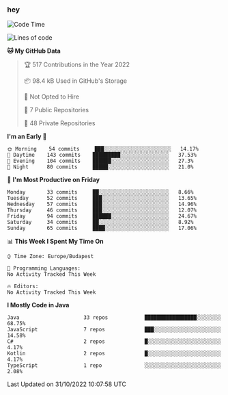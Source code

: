 ### hey

<!--START_SECTION:waka-->
![Code Time](http://img.shields.io/badge/Code%20Time-801%20hrs%2035%20mins-blue)

![Lines of code](https://img.shields.io/badge/From%20Hello%20World%20I%27ve%20Written-479%20Thousand%20lines%20of%20code-blue)

**🐱 My GitHub Data** 

> 🏆 517 Contributions in the Year 2022
 > 
> 📦 98.4 kB Used in GitHub's Storage 
 > 
> 🚫 Not Opted to Hire
 > 
> 📜 7 Public Repositories 
 > 
> 🔑 48 Private Repositories  
 > 
**I'm an Early 🐤** 

```text
🌞 Morning    54 commits     ███░░░░░░░░░░░░░░░░░░░░░░   14.17% 
🌆 Daytime    143 commits    █████████░░░░░░░░░░░░░░░░   37.53% 
🌃 Evening    104 commits    ██████░░░░░░░░░░░░░░░░░░░   27.3% 
🌙 Night      80 commits     █████░░░░░░░░░░░░░░░░░░░░   21.0%

```
📅 **I'm Most Productive on Friday** 

```text
Monday       33 commits     ██░░░░░░░░░░░░░░░░░░░░░░░   8.66% 
Tuesday      52 commits     ███░░░░░░░░░░░░░░░░░░░░░░   13.65% 
Wednesday    57 commits     ███░░░░░░░░░░░░░░░░░░░░░░   14.96% 
Thursday     46 commits     ███░░░░░░░░░░░░░░░░░░░░░░   12.07% 
Friday       94 commits     ██████░░░░░░░░░░░░░░░░░░░   24.67% 
Saturday     34 commits     ██░░░░░░░░░░░░░░░░░░░░░░░   8.92% 
Sunday       65 commits     ████░░░░░░░░░░░░░░░░░░░░░   17.06%

```


📊 **This Week I Spent My Time On** 

```text
⌚︎ Time Zone: Europe/Budapest

💬 Programming Languages: 
No Activity Tracked This Week

🔥 Editors: 
No Activity Tracked This Week

```

**I Mostly Code in Java** 

```text
Java                     33 repos            █████████████████░░░░░░░░   68.75% 
JavaScript               7 repos             ███░░░░░░░░░░░░░░░░░░░░░░   14.58% 
C#                       2 repos             █░░░░░░░░░░░░░░░░░░░░░░░░   4.17% 
Kotlin                   2 repos             █░░░░░░░░░░░░░░░░░░░░░░░░   4.17% 
TypeScript               1 repo              ░░░░░░░░░░░░░░░░░░░░░░░░░   2.08%

```



 Last Updated on 31/10/2022 10:07:58 UTC
<!--END_SECTION:waka-->
